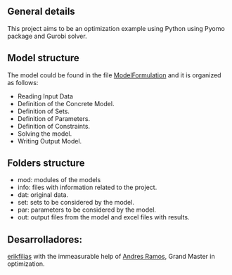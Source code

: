 ## General details
This project aims to be an optimization example using Python using Pyomo package and Gurobi solver.


## Model structure
The model could be found in the file [ModelFormulation](ModelFormulation.py) and it is organized as follows:
* Reading Input Data
* Definition of the Concrete Model.
* Definition of Sets.
* Definition of Parameters.
* Definition of Constraints.
* Solving the model.
* Writing Output Model.

## Folders structure
* mod: modules of the models
* info: files with information related to the project.
* dat: original data.
* set: sets to be considered by the model.
* par: parameters to be considered by the model.
* out: output files from the model and excel files with results.


## Desarrolladores:
[erikfilias](@erikfilias) with the immeasurable help of [Andres Ramos](@arght), Grand Master in optimization.